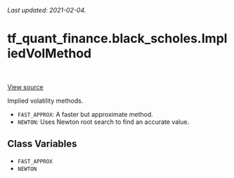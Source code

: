 <!--
This file is generated by a tool. Do not edit directly.
For open-source contributions the docs will be updated automatically.
-->

*Last updated: 2021-02-04.*

<div itemscope itemtype="http://developers.google.com/ReferenceObject">
<meta itemprop="name" content="tf_quant_finance.black_scholes.ImpliedVolMethod" />
<meta itemprop="path" content="Stable" />
<meta itemprop="property" content="FAST_APPROX"/>
<meta itemprop="property" content="NEWTON"/>
</div>

# tf_quant_finance.black_scholes.ImpliedVolMethod

<!-- Insert buttons and diff -->

<table class="tfo-notebook-buttons tfo-api" align="left">
</table>

<a target="_blank" href="https://github.com/google/tf-quant-finance/blob/master/tf_quant_finance/black_scholes/implied_vol_lib.py">View source</a>



Implied volatility methods.

<!-- Placeholder for "Used in" -->

* `FAST_APPROX`: A faster but approximate method.
* `NEWTON`: Uses Newton root search to find an accurate value.

## Class Variables

* `FAST_APPROX` <a id="FAST_APPROX"></a>
* `NEWTON` <a id="NEWTON"></a>
